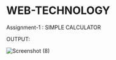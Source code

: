 # WEB-TECHNOLOGY

Assignment-1 : SIMPLE CALCULATOR

OUTPUT:


![Screenshot (8)](https://github.com/AnushaPShet/WEB-TECHNOLOGY/assets/119748994/a96a3f2c-b122-451c-9bfd-939c799b18ee)
